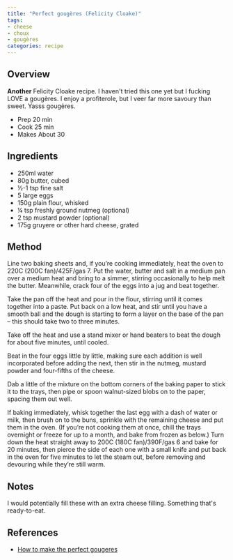 ```yaml
---
title: "Perfect gougères (Felicity Cloake)"
tags:
- cheese
- choux
- gougères
categories: recipe
---
```


## Overview
**Another** Felicity Cloake recipe. I haven't tried this one yet but I fucking LOVE a gougères. I enjoy a profiterole, but I veer far more savoury than sweet. Yasss gougères.

- Prep 20 min
- Cook 25 min
- Makes About 30

## Ingredients
- 250ml water
- 80g butter, cubed
- ½-1 tsp fine salt
- 5 large eggs
- 150g plain flour, whisked
- ¼ tsp freshly ground nutmeg (optional)
- 2 tsp mustard powder (optional)
- 175g gruyere or other hard cheese, grated

## Method
Line two baking sheets and, if you’re cooking immediately, heat the oven to 220C (200C fan)/425F/gas 7. Put the water, butter and salt in a medium pan over a medium heat and bring to a simmer, stirring occasionally to help melt the butter. Meanwhile, crack four of the eggs into a jug and beat together.

Take the pan off the heat and pour in the flour, stirring until it comes together into a paste. Put back on a low heat, and stir until you have a smooth ball and the dough is starting to form a layer on the base of the pan – this should take two to three minutes.

Take off the heat and use a stand mixer or hand beaters to beat the dough for about five minutes, until cooled.

Beat in the four eggs little by little, making sure each addition is well incorporated before adding the next, then stir in the nutmeg, mustard powder and four-fifths of the cheese.

Dab a little of the mixture on the bottom corners of the baking paper to stick it to the trays, then pipe or spoon walnut-sized blobs on to the paper, spacing them out well.

If baking immediately, whisk together the last egg with a dash of water or milk, then brush on to the buns, sprinkle with the remaining cheese and put them in the oven. (If you’re not cooking them at once, chill the trays overnight or freeze for up to a month, and bake from frozen as below.) Turn down the heat straight away to 200C (180C fan)/390F/gas 6 and bake for 20 minutes, then pierce the side of each one with a small knife and put back in the oven for five minutes to let the steam out, before removing and devouring while they’re still warm.

## Notes
I would potentially fill these with an extra cheese filling. Something that's ready-to-eat. 

## References
- [How to make the perfect gougeres](https://www.theguardian.com/food/2019/dec/18/how-make-perfect-gougeres-cheese-puffs-felicity-cloake-recipe)
